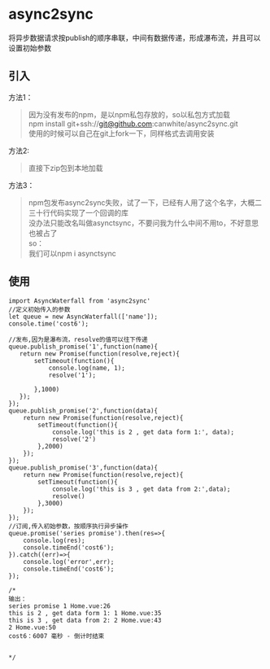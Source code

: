 # async2sync
将异步数据请求按publish的顺序串联，中间有数据传递，形成瀑布流，并且可以设置初始参数

## 引入
方法1：
>因为没有发布的npm，是以npm私包存放的，so以私包方式加载  
>npm install git+ssh://git@github.com:canwhite/async2sync.git   
>使用的时候可以自己在git上fork一下，同样格式去调用安装    

方法2:  
>直接下zip包到本地加载

方法3：
>npm包发布async2sync失败，试了一下，已经有人用了这个名字，大概二三十行代码实现了一个回调的库  
>没办法只能改名叫做asynctsync，不要问我为什么中间不用to，不好意思也被占了  
>so：  
>我们可以npm i asynctsync

## 使用
```
import AsyncWaterfall from 'async2sync'
//定义初始传入的参数
let queue = new AsyncWaterfall(['name']);
console.time('cost6');

//发布,因为是瀑布流，resolve的值可以往下传递
queue.publish_promise('1',function(name){
   return new Promise(function(resolve,reject){
       setTimeout(function(){
           console.log(name, 1);
           resolve('1');
 
       },1000)
   });
});
queue.publish_promise('2',function(data){
    return new Promise(function(resolve,reject){
        setTimeout(function(){
            console.log('this is 2 , get data form 1:', data);
            resolve('2')
        },2000)
    });
});
queue.publish_promise('3',function(data){
    return new Promise(function(resolve,reject){
        setTimeout(function(){
            console.log('this is 3 , get data from 2:',data);
            resolve()
        },3000)
    });
});
//订阅,传入初始参数，按顺序执行异步操作
queue.promise('series promise').then(res=>{
    console.log(res);
    console.timeEnd('cost6');
}).catch((err)=>{
    console.log('error',err);
    console.timeEnd('cost6');
});

/*
输出：
series promise 1 Home.vue:26
this is 2 , get data form 1: 1 Home.vue:35
this is 3 , get data from 2: 2 Home.vue:43
2 Home.vue:50
cost6：6007 毫秒 - 倒计时结束


*/


```
